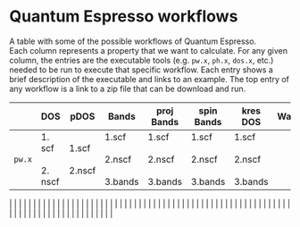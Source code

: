 # Quantum Espresso workflows

A table with some of the possible workflows of Quantum Espresso.  
Each column represents a property that we want to calculate.
For any given column, the entries are the executable tools (e.g. `pw.x`, `ph.x`, `dos.x`, etc.) needed to be run to execute that specific workflow.
Each entry shows a brief description of the executable and links to an example.
The top entry of any workflow is a link to a zip file that can be download and run.

|     | DOS | pDOS | Bands | proj Bands | spin Bands | kres DOS | Wannier90 |
|-----|-----|------|-------|--------|--------|------|-----------|
| `pw.x` | 1. scf <br><br> 2. nscf | 1.scf <br><br> 2.nscf | 1.scf <br><br> 2.nscf <br><br> 3.bands | 1.scf <br><br> 2.nscf <br><br> 3.bands | 1.scf <br><br> 2.nscf <br><br> 3.bands | 1.scf <br><br> 2.nscf <br><br> 3.bands | |

| | | | | | | | |
| | | | | | | | |
| | | | | | | | |
| | | | | | | | |
| | | | | | | | |
| | | | | | | | |
| | | | | | | | |
| | | | | | | | |
| | | | | | | | |

